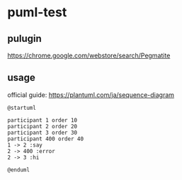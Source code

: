 # puml-test

## pulugin
https://chrome.google.com/webstore/search/Pegmatite

## usage
official guide:
https://plantuml.com/ja/sequence-diagram

```uml
@startuml

participant 1 order 10
participant 2 order 20
participant 3 order 30
participant 400 order 40
1 -> 2 :say
2 -> 400 :error
2 -> 3 :hi

@enduml
```
